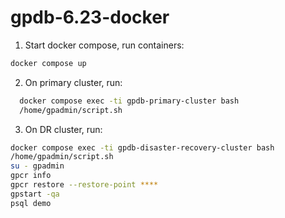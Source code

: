 # gpdb-6.23-docker

1. Start docker compose, run containers:
```bash
docker compose up
```
2. On primary cluster, run:
```bash
  docker compose exec -ti gpdb-primary-cluster bash
  /home/gpadmin/script.sh
  ```
3. On DR cluster, run:
  ```bash
  docker compose exec -ti gpdb-disaster-recovery-cluster bash
  /home/gpadmin/script.sh
  su - gpadmin
  gpcr info
  gpcr restore --restore-point **** 
  gpstart -qa 
  psql demo
    
 ```
  
